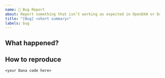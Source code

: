 ```yaml
---
name: 🐛 Bug Report
about: Report something that isn’t working as expected in OpenDXA or Dana
title: "[Bug] <short summary>"
labels: bug
---
```


## What happened?

<!-- One or two sentences about the bug and why it matters -->

## How to reproduce

<!-- Minimal Dana code or shell command to reproduce -->

```dana
<your Dana code here>
```
